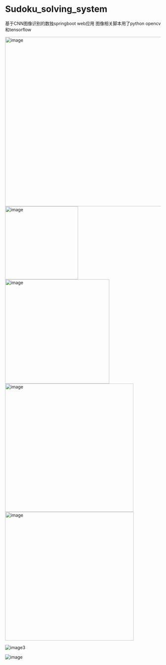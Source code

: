# Sudoku_solving_system
基于CNN图像识别的数独springboot web应用
图像相关脚本用了python opencv 和tensorflow

<img width="548" alt="image" src="https://user-images.githubusercontent.com/46165073/200169321-557372b1-d24c-4403-aa6b-aa827693716b.png">

<img width="236" alt="image" src="https://user-images.githubusercontent.com/46165073/200169337-c6685a9a-da78-4444-8231-759c8eb8f4ce.png">

<img width="337" alt="image" src="https://user-images.githubusercontent.com/46165073/200169344-c344f08d-663b-4496-ae8d-7e5520e45169.png">

<img width="415" alt="image" src="https://user-images.githubusercontent.com/46165073/200169348-cd348b2d-808e-4af8-a756-bdd7caf2cb66.png">

<img width="416" alt="image" src="https://user-images.githubusercontent.com/46165073/200169387-04f6af30-d92c-477c-ad1e-d46e1ead1a41.png">

![image3](https://user-images.githubusercontent.com/46165073/200169442-3bc64ef8-8ec1-4ea2-9152-9d7e02050dd2.jpg)

![image](https://user-images.githubusercontent.com/46165073/200169466-65e33e5a-faaf-45a7-b7ef-b95731603450.png)
